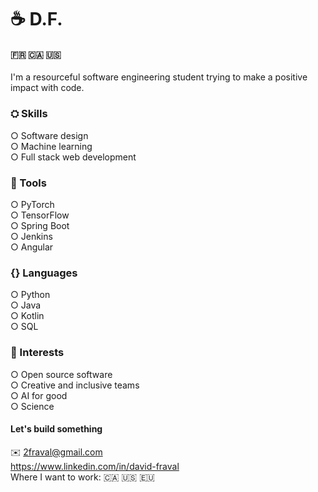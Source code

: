 # ☕ D.F.  
#### 🇫🇷 🇨🇦 🇺🇸  
I'm a resourceful software engineering student trying to make a positive impact with code.

### ⛭ Skills  
○ Software design  
○ Machine learning  
○ Full stack web development

### 🔬 Tools  
○ PyTorch  
○ TensorFlow  
○ Spring Boot  
○ Jenkins  
○ Angular  

### {} Languages  
○ Python  
○ Java  
○ Kotlin  
○ SQL  

### 🔭 Interests  
○ Open source software  
○ Creative and inclusive teams  
○ AI for good  
○ Science


#### Let's build something  
✉️ 2fraval@gmail.com  
https://www.linkedin.com/in/david-fraval  
Where I want to work: 🇨🇦 🇺🇸 🇪🇺
